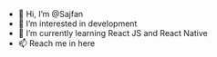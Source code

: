 - 👋 Hi, I’m @Sajfan
- 👀 I’m interested in development
- 🌱 I’m currently learning React JS and React Native
- 📫 Reach me in here
